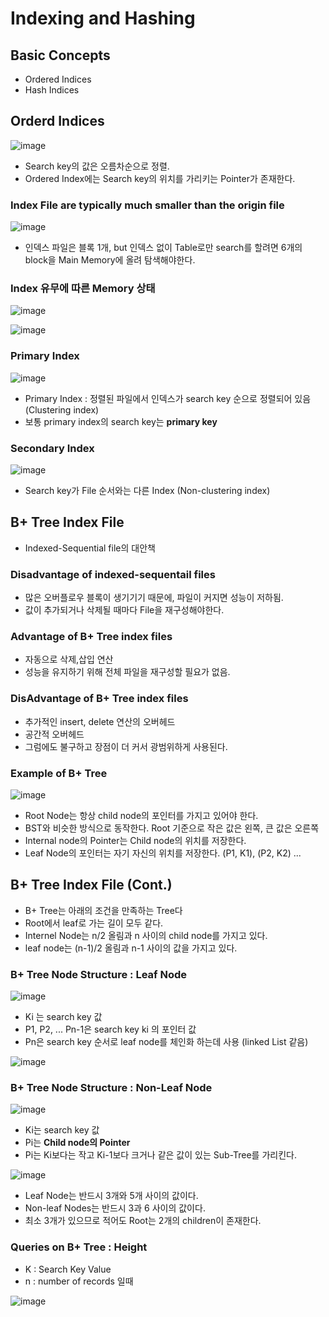 # Indexing and Hashing  

## Basic Concepts  
- Ordered Indices  
- Hash Indices  

## Orderd Indices  

![image](https://user-images.githubusercontent.com/32921115/106263207-6c1e2300-6267-11eb-981a-b77a35e87b34.png)

- Search key의 값은 오름차순으로 정렬.  
- Ordered Index에는 Search key의 위치를 가리키는 Pointer가 존재한다.  

### Index File are typically much smaller than the origin file  

![image](https://user-images.githubusercontent.com/32921115/106263586-eb135b80-6267-11eb-84b1-aee89d70613c.png)

- 인덱스 파일은 블록 1개, but 인덱스 없이 Table로만 search를 할려면 6개의 block을 Main Memory에 올려 탐색해야한다.  

### Index 유무에 따른 Memory 상태  

![image](https://user-images.githubusercontent.com/32921115/106263748-1eee8100-6268-11eb-91dd-d757df1c416b.png)

![image](https://user-images.githubusercontent.com/32921115/106263766-23b33500-6268-11eb-8c77-7e11bc6e04c4.png)

### Primary Index  

![image](https://user-images.githubusercontent.com/32921115/106264005-768cec80-6268-11eb-9259-c4715426348c.png)

- Primary Index : 정렬된 파일에서 인덱스가 search key 순으로 정렬되어 있음 (Clustering index)  
- 보통 primary index의 search key는 **primary key**  

### Secondary Index  

![image](https://user-images.githubusercontent.com/32921115/106264708-590c5280-6269-11eb-8cf5-53f74976f711.png)

- Search key가 File 순서와는 다른 Index (Non-clustering index)  

## B+ Tree Index File  
- Indexed-Sequential file의 대안책  

### Disadvantage of indexed-sequentail files  
- 많은 오버플로우 블록이 생기기기 때문에, 파일이 커지면 성능이 저하됨.  
- 값이 추가되거나 삭제될 때마다 File을 재구성해야한다.  

### Advantage of B+ Tree index files  
- 자동으로 삭제,삽입 연산  
- 성능을 유지하기 위해 전체 파일을 재구성할 필요가 없음.  

### DisAdvantage of B+ Tree index files 
- 추가적인 insert, delete 연산의 오버헤드  
- 공간적 오버헤드  
- 그럼에도 불구하고 장점이 더 커서 광범위하게 사용된다.  

### Example of B+ Tree  

![image](https://user-images.githubusercontent.com/32921115/106267715-64fa1380-626d-11eb-8036-90c3320213dc.png)

- Root Node는 항상 child node의 포인터를 가지고 있어야 한다.  
- BST와 비슷한 방식으로 동작한다. Root 기준으로 작은 값은 왼쪽, 큰 값은 오른쪽  
- Internal node의 Pointer는 Child node의 위치를 저장한다.  
- Leaf Node의 포인터는 자기 자신의 위치를 저장한다. (P1, K1), (P2, K2) ...  

## B+ Tree Index File (Cont.)  
- B+ Tree는 아래의 조건을 만족하는 Tree다  
- Root에서 leaf로 가는 길이 모두 같다.  
- Internel Node는 n/2 올림과 n 사이의 child node를 가지고 있다.  
- leaf node는 (n-1)/2 올림과 n-1 사이의 값을 가지고 있다. 

### B+ Tree Node Structure : Leaf Node  

![image](https://user-images.githubusercontent.com/32921115/106268767-e0a89000-626e-11eb-9863-eb539608d267.png)

- Ki 는 search key 값  
- P1, P2, ... Pn-1은 search key ki 의 포인터 값  
- Pn은 search key 순서로 leaf node를 체인화 하는데 사용 (linked List 같음)  

![image](https://user-images.githubusercontent.com/32921115/106268723-d5556480-626e-11eb-9b3a-e6068f49e7f8.png)

### B+ Tree Node Structure : Non-Leaf Node

![image](https://user-images.githubusercontent.com/32921115/106268767-e0a89000-626e-11eb-9863-eb539608d267.png)

- Ki는 search key 값  
- Pi는 **Child node의 Pointer**  
- Pi는 Ki보다는 작고 Ki-1보다 크거나 같은 값이 있는 Sub-Tree를 가리킨다.  

![image](https://user-images.githubusercontent.com/32921115/106269209-907dfd80-626f-11eb-9864-e562010a659d.png)

- Leaf Node는 반드시 3개와 5개 사이의 값이다.  
- Non-leaf Nodes는 반드시 3과 6 사이의 값이다.  
- 최소 3개가 있으므로 적어도 Root는 2개의 children이 존재한다.  

### Queries on B+ Tree : Height  
- K : Search Key Value  
- n : number of records 일때  

![image](https://user-images.githubusercontent.com/32921115/106269732-3af62080-6270-11eb-94d0-07c6ef94af89.png)


